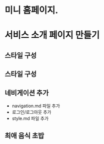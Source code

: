 # 미니 홈페이지.

# 서비스 소개 페이지 만들기

## 스타일 구성

## 스타일 구성

## 네비게이션 추가

- navigation.md 파일 추가
- 로그인/로그아웃 추가
- style.md 파일 추가

## 최애 음식 초밥
